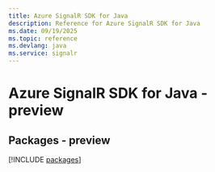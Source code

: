 ```yaml
---
title: Azure SignalR SDK for Java
description: Reference for Azure SignalR SDK for Java
ms.date: 09/19/2025
ms.topic: reference
ms.devlang: java
ms.service: signalr
---
```

# Azure SignalR SDK for Java - preview
## Packages - preview
[!INCLUDE [packages](signalr-index.md)]